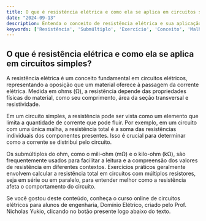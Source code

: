 ```yaml
---
title: O que é resistência elétrica e como ela se aplica em circuitos simples?
date: "2024-09-13"
description: Entenda o conceito de resistência elétrica e sua aplicação em circuitos simples.
keywords: ['Resistência', 'Submúltiplo', 'Exercício', 'Conceito', 'Malha', 'Elemento', 'Ohm']
---
```


## O que é resistência elétrica e como ela se aplica em circuitos simples?

A resistência elétrica é um conceito fundamental em circuitos elétricos, representando a oposição que um material oferece à passagem da corrente elétrica. Medida em ohms (Ω), a resistência depende das propriedades físicas do material, como seu comprimento, área da seção transversal e resistividade.

Em um circuito simples, a resistência pode ser vista como um elemento que limita a quantidade de corrente que pode fluir. Por exemplo, em um circuito com uma única malha, a resistência total é a soma das resistências individuais dos componentes presentes. Isso é crucial para determinar como a corrente se distribui pelo circuito.

Os submúltiplos do ohm, como o mili-ohm (mΩ) e o kilo-ohm (kΩ), são frequentemente usados para facilitar a leitura e a compreensão dos valores de resistência em diferentes contextos. Exercícios práticos geralmente envolvem calcular a resistência total em circuitos com múltiplos resistores, seja em série ou em paralelo, para entender melhor como a resistência afeta o comportamento do circuito.

Se você gostou deste conteúdo, conheça o curso online de circuitos elétricos para alunos de engenharia, Domínio Elétrico, criado pelo Prof. Nicholas Yukio, clicando no botão presente logo abaixo do texto.